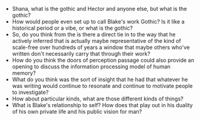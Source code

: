 - Shana, what is the gothic and Hector and anyone else, but what is the gothic?
- How would people even set up to call Blake's work Gothic? Is it like a historical period or a vibe, or what is the gothic?
- So, do you think from the is there a direct tie in to the way that he actively inferred that is actually maybe representative of the kind of scale-free over hundreds of years a window that maybe others who've written don't necessarily carry that through their work?
- How do you think the doors of perception passage could also provide an opening to discuss the information processing model of human memory?
- What do you think was the sort of insight that he had that whatever he was writing would continue to resonate and continue to motivate people to investigate?
- How about particular kinds, what are those different kinds of things?
- What is Blake's relationship to self? How does that play out in his duality of his own private life and his public vision for man?
